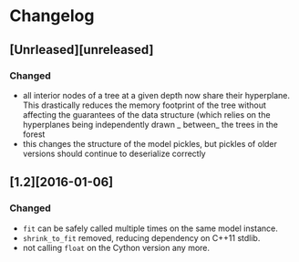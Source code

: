 # Changelog

## [Unrleased][unreleased]
### Changed
- all interior nodes of a tree at a given depth	now share their hyperplane. This drastically reduces the memory footprint
  of the tree without affecting the guarantees of the data structure (which relies on the hyperplanes being independently drawn
_ between_ the trees in the forest
- this changes the structure of the model pickles, but pickles of older versions should continue to deserialize correctly

## [1.2][2016-01-06]
### Changed
- `fit` can be safely called multiple times on the same model instance.
- `shrink_to_fit` removed, reducing dependency on C++11 stdlib.
- not calling `float` on the Cython version any more.
